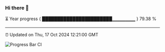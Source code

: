 ### Hi there 👋

⏳ Year progress { ███████████████████████▁▁▁▁▁▁▁ } 79.38 %

---

⏰ Updated on Thu, 17 Oct 2024 12:21:00 GMT

![Progress Bar CI](https://github.com/code-lakshay/GitHub-Actions-Demo/workflows/Progress%20Bar%20CI/badge.svg)
